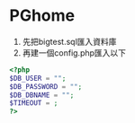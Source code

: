 # PGhome
1. 先把bigtest.sql匯入資料庫
2. 再建一個config.php匯入以下
```php
<?php
$DB_USER = "";
$DB_PASSWORD = "";
$DB_DBNAME = "";
$TIMEOUT = ;
?>
```
